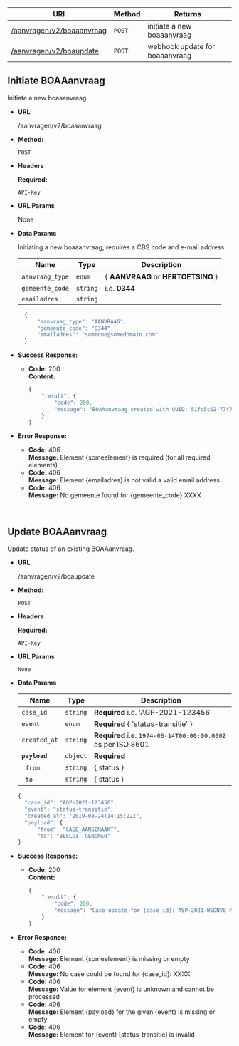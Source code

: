| URI                                                       | Method | Returns                             |
| --------------------------------------------------------- | ------ | ----------------------------------- |
| [/aanvragen/v2/boaaanvraag](#initiate-boaaanvraag)        | `POST` | initiate a new boaaanvraag          |
| [/aanvragen/v2/boaupdate](#update-boaaanvraag)            | `POST` | webhook update for boaaanvraag      |

## **Initiate BOAAanvraag**

Initiate a new boaaanvraag.

- **URL**

  /aanvragen/v2/boaaanvraag

- **Method:**

  `POST`

- **Headers**

  **Required:**

  `API-Key`

- **URL Params**

  None
  
- **Data Params**

  Initiating a new boaaanvraag, requires a CBS code and e-mail address.

  | Name                 | Type       | Description                                                |
  | ---------------------| ---------- | ---------------------------------------------------------- |
  | `aanvraag_type`      | `enum`     | { **AANVRAAG** or **HERTOETSING** } |
  | `gemeente_code`      | `string`   | i.e. **0344**
  | `emailadres`         | `string`   | |

  ```javascript
    {
        "aanvraag_type": "AANVRAAG",
        "gemeente_code": "0344",
        "emailadres": "someone@somedomain.com"
    }
  ```

- **Success Response:**

  - **Code:** 200 <br />
    **Content:** <br />

    ```javascript
    {
        "result": {
            "code": 200,
            "message": "BOAAanvraag created with UUID: 51fc5c02-77f7-4104-830e-1d97a7b89441"
        }
    } 
    ```

- **Error Response:**

  - **Code:** 406 <br />
    **Message:** Element {someelement} is required (for all required elements)
  - **Code:** 406 <br />
    **Message:** Element {emailadres} is not valid a valid email address
  - **Code:** 406 <br />
    **Message:** No gemeente found for {gemeente_code} XXXX

<br />


## **Update BOAAanvraag**

Update status of an existing BOAAanvraag.

- **URL**

  /aanvragen/v2/boaupdate

- **Method:**

  `POST`

- **Headers**

  **Required:**

  `API-Key`
    
- **URL Params**

  `None`
  
- **Data Params**

  | Name                 | Type       | Description                                                |
  | ---------------------| ---------- | ---------------------------------------------------------- |
  | `case_id`            | `string`   | **Required** i.e. 'AGP-2021-123456' |
  | `event`              | `enum`     | **Required** { 'status-transitie' }
  | `created_at`         | `string`   | **Required** i.e. `1974-06-14T00:00:00.000Z` as per ISO 8601 |
  | **`payload`**        | `object`   | **Required**
  | &nbsp;&nbsp;`from`   | `string`   | { status } |
  | &nbsp;&nbsp;`to`     | `string`   | { status } |
    

  ```javascript
  {
    "case_id": "AGP-2021-123456",
    "event": "status-transitie",
    "created_at": "2019-08-24T14:15:22Z",
    "payload": {
        "from": "CASE_AANGEMAAKT",
        "to": "BESLUIT_GENOMEN"
  }
  ```

- **Success Response:**

  - **Code:** 200 <br />
    **Content:** <br />

    ```javascript
    {
        "result": {
            "code": 200,
            "message": "Case update for {case_id}: ASP-2021-WSONV0 has been processed"
        }
    }
    ```
	
- **Error Response:**

  - **Code:** 406 <br />
    **Message:** Element {someelement} is missing or empty
  - **Code:** 406 <br />
    **Message:** No case could be found for {case_id}: XXXX
  - **Code:** 406 <br />
    **Message:** Value for element {event} is unknown and cannot be processed
  - **Code:** 406 <br />
    **Message:** Element {payload} for the given {event} is missing or empty
  - **Code:** 406 <br />
    **Message:** Element for {event} \[status-transitie\] is invalid